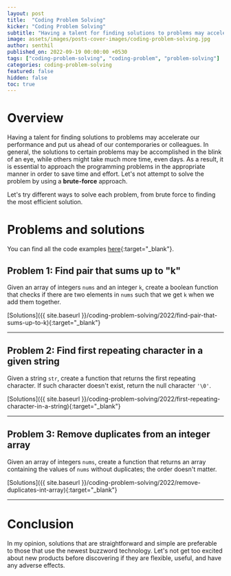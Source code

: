 ```yaml
---
layout: post
title:  "Coding Problem Solving"
kicker: "Coding Problem Solving"
subtitle: "Having a talent for finding solutions to problems may accelerate our performance and put us ahead of our contemporaries or colleagues."
image: assets/images/posts-cover-images/coding-problem-solving.jpg
author: senthil
published_on: 2022-09-19 00:00:00 +0530
tags: ["coding-problem-solving", "coding-problem", "problem-solving"]
categories: coding-problem-solving
featured: false
hidden: false
toc: true
---
```


# Overview

Having a talent for finding solutions to problems may accelerate our performance and put us ahead of our contemporaries or colleagues. In general, the solutions to certain problems may be accomplished in the blink of an eye, while others might take much more time, even days. As a result, it is essential to approach the programming problems in the appropriate manner in order to save time and effort. Let's not attempt to solve the problem by using a **brute-force** approach.

Let's try different ways to solve each problem, from brute force to finding the most efficient solution.


# Problems and solutions

You can find all the code examples [here](https://github.com/SenthilNayagan/python_coding_problems/tree/main/coding_problems){:target="_blank"}.

## Problem 1: Find pair that sums up to "k"

Given an array of integers `nums` and an integer `k`, create a boolean function that checks if there are two elements in `nums` such that we get `k` when we add them together. 

[Solutions]({{ site.baseurl }}/coding-problem-solving/2022/find-pair-that-sums-up-to-k){:target="_blank"}

<hr class="grey_line"/>

## Problem 2: Find first repeating character in a given string

Given a string `str`, create a function that returns the first repeating character. If such character doesn't exist, return the null character `'\0'`. 

[Solutions]({{ site.baseurl }}/coding-problem-solving/2022/first-repeating-character-in-a-string){:target="_blank"}

<hr class="grey_line"/>

## Problem 3: Remove duplicates from an integer array

Given an array of integers `nums`, create a function that returns an array containing the values of `nums` without duplicates; the order doesn't matter.

[Solutions]({{ site.baseurl }}/coding-problem-solving/2022/remove-duplicates-int-array){:target="_blank"}

<hr class="grey_line"/>

# Conclusion

In my opinion, solutions that are straightforward and simple are preferable to those that use the newest buzzword technology. Let's not get too excited about new products before discovering if they are flexible, useful, and have any adverse effects.